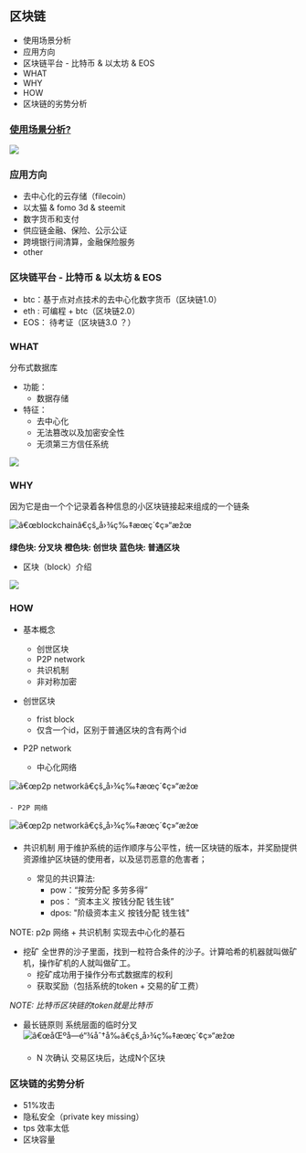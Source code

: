 ## 区块链


* [<a id="user-content-使用场景分析" href="#%E4%BD%BF%E7%94%A8%E5%9C%BA%E6%99%AF%E5%88%86%E6%9E%90"></a>使用场景分析](#%E4%BD%BF%E7%94%A8%E5%9C%BA%E6%99%AF%E5%88%86%E6%9E%90)
* [<a id="user-content-应用方向" href="#%E5%BA%94%E7%94%A8%E6%96%B9%E5%90%91"></a>应用方向](#%E5%BA%94%E7%94%A8%E6%96%B9%E5%90%91)
* [<a id="user-content-区块链平台----比特币--以太坊--eos" href="#%E5%8C%BA%E5%9D%97%E9%93%BE%E5%B9%B3%E5%8F%B0----%E6%AF%94%E7%89%B9%E5%B8%81--%E4%BB%A5%E5%A4%AA%E5%9D%8A--eos"></a>区块链平台 -  比特币 &amp; 以太坊 &amp; EOS](#%E5%8C%BA%E5%9D%97%E9%93%BE%E5%B9%B3%E5%8F%B0----%E6%AF%94%E7%89%B9%E5%B8%81--%E4%BB%A5%E5%A4%AA%E5%9D%8A--eos)
* [<a id="user-content-what" href="#what"></a>WHAT](#what)
* [<a id="user-content-why" href="#why"></a>WHY](#why)
* [<a id="user-content-how" href="#how"></a>HOW](#how)
* [<a id="user-content-区块链的劣势分析" href="#%E5%8C%BA%E5%9D%97%E9%93%BE%E7%9A%84%E5%8A%A3%E5%8A%BF%E5%88%86%E6%9E%90"></a>区块链的劣势分析](#%E5%8C%BA%E5%9D%97%E9%93%BE%E7%9A%84%E5%8A%A3%E5%8A%BF%E5%88%86%E6%9E%90)



### [使用场景分析?](#changjing)
![](https://oaa8c7nvd.qnssl.com/bi21_needblockchain.png)
### 应用方向
- 去中心化的云存储（filecoin）
-  以太猫 & fomo 3d & steemit
-  数字货币和支付
-  供应链金融、保险、公示公证
-  跨境银行间清算，金融保险服务
- other

### 区块链平台 -  比特币 & 以太坊 & EOS
- btc：基于点对点技术的去中心化数字货币（区块链1.0）
- eth : 可编程 + btc（区块链2.0）
- EOS： 待考证（区块链3.0 ？）

### WHAT 
分布式数据库
- 功能：
	- 数据存储
- 特征：
	-  去中心化
	- 	无法篡改以及加密安全性
    -   无须第三方信任系统
    
![](http://www.ruanyifeng.com/blogimg/asset/2017/bg2017122702.png)

###  WHY
因为它是由一个个记录着各种信息的小区块链接起来组成的一个链条


![â€œblockchainâ€çš„å›¾ç‰‡æœç´¢ç»“æžœ](https://encrypted-tbn0.gstatic.com/images?q=tbn:ANd9GcSEWtR_BPlW81rXxwDwL6GTgjRRBZj0GE2j0pAvhvLttZyIV7ZQ)


**绿色块: 分叉块**
**橙色块: 创世块**
**蓝色块: 普通区块**

- 区块（block）介绍

![](http://www.ruanyifeng.com/blogimg/asset/2017/bg2017122704.png)

### HOW
- 基本概念
	- 创世区块
	- P2P network
	- 共识机制
	- 非对称加密

- 创世区块
	- frist block
	- 仅含一个id，区别于普通区块的含有两个id

- P2P network
	- 中心化网络
	
![â€œp2p networkâ€çš„å›¾ç‰‡æœç´¢ç»“æžœ](https://1.bp.blogspot.com/-gsabUTW6lM8/T0X4RAUfZKI/AAAAAAAAFAs/9HZwJDYw3jU/s640/New+Variant+of+the+Zeusbot+Spyeye+Botnet+uses+p2p+network+model.jpg)

	- P2P 网络
	
![â€œp2p networkâ€çš„å›¾ç‰‡æœç´¢ç»“æžœ](http://techdifferences.com/wp-content/uploads/2017/01/Peer-to-Peer.jpg)

- 共识机制
用于维护系统的运作顺序与公平性，统一区块链的版本，并奖励提供资源维护区块链的使用者，以及惩罚恶意的危害者；

	- 常见的共识算法:
		- pow：“按劳分配 多劳多得”
		- pos： “资本主义 按钱分配 钱生钱”
		- dpos:  "阶级资本主义 按钱分配 钱生钱"
	
NOTE: p2p 网络 + 共识机制 实现去中心化的基石	

- 挖矿
全世界的沙子里面，找到一粒符合条件的沙子。计算哈希的机器就叫做矿机，操作矿机的人就叫做矿工。
	- 挖矿成功用于操作分布式数据库的权利
	- 获取奖励（包括系统的token + 交易的矿工费）

*NOTE: 比特币区块链的token就是比特币* 

- 最长链原则
	系统层面的临时分叉![â€œåŒºå—é“¾åˆ†å‰â€çš„å›¾ç‰‡æœç´¢ç»“æžœ](https://static.leiphone.com/uploads/new/article/740_740/201711/5a1411175e94b.jpg?imageMogr2/format/jpg/quality/90)

	- N 次确认
		交易区块后，达成N个区块

### 区块链的劣势分析
- 51%攻击
- 隐私安全（private key missing）
- tps 效率太低
- 区块容量

